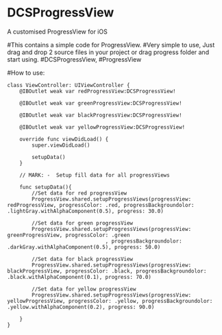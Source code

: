 # DCSProgressView

A customised ProgressView for iOS 

#This contains a simple code for ProgressView. #Very simple to use, Just drag and drop 2 source files in your project or drag progress folder and start using. #DCSProgressView, #ProgressView

#How to use:

    class ViewController: UIViewController {
        @IBOutlet weak var redProgressView:DCSProgressView!

        @IBOutlet weak var greenProgressView:DCSProgressView!

        @IBOutlet weak var blackProgressView:DCSProgressView!

        @IBOutlet weak var yellowProgressView:DCSProgressView!

        override func viewDidLoad() {
            super.viewDidLoad()
            
            setupData()
        }

        // MARK: -  Setup fill data for all progressViews

        func setupData(){
            //Set data for red progressView
            ProgressView.shared.setupProgressViews(progressView: redProgressView, progressColor: .red, progressBackgroundolor: .lightGray.withAlphaComponent(0.5), progress: 30.0)

            //Set data for green progressView
            ProgressView.shared.setupProgressViews(progressView: greenProgressView, progressColor: .green
                                    , progressBackgroundolor: .darkGray.withAlphaComponent(0.5), progress: 50.0)

            //Set data for black progressView
            ProgressView.shared.setupProgressViews(progressView: blackProgressView, progressColor: .black, progressBackgroundolor: .black.withAlphaComponent(0.1), progress: 70.0)

            //Set data for yellow progressView
            ProgressView.shared.setupProgressViews(progressView: yellowProgressView, progressColor: .yellow, progressBackgroundolor: .yellow.withAlphaComponent(0.2), progress: 90.0)

        }
    }
